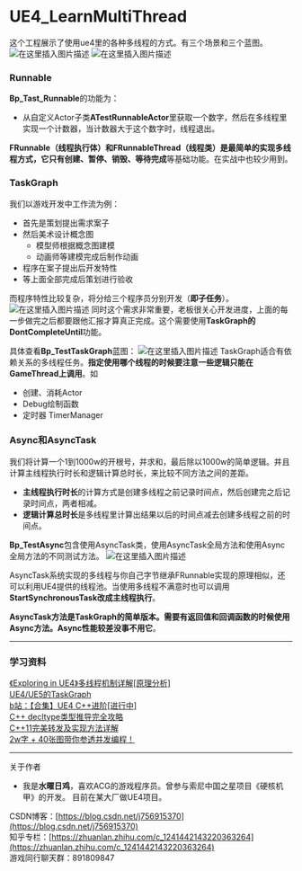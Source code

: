 # UE4_LearnMultiThread
 这个工程展示了使用ue4里的各种多线程的方式。有三个场景和三个蓝图。
 ![在这里插入图片描述](https://img-blog.csdnimg.cn/93440312c5e3415eaa89fc4ef7ad2c1b.png?x-oss-process=image/watermark,type_d3F5LXplbmhlaQ,shadow_50,text_Q1NETiBA5rC05puc5pel6bih,size_15,color_FFFFFF,t_70,g_se,x_16#pic_center)
![在这里插入图片描述](https://img-blog.csdnimg.cn/dd05be9f0b0c43f79b01426dc71ed86a.png#pic_center)
### Runnable
**Bp_Tast_Runnable**的功能为：
- 从自定义Actor子类**ATestRunnableActor**里获取一个数字，然后在多线程里实现一个计数器，当计数器大于这个数字时，线程退出。

**FRunnable（线程执行体）和FRunnableThread（线程类）**是最简单的实现多线程方式，它只有**创建、暂停、销毁、等待完成**等基础功能。在实战中也较少用到。
### TaskGraph
我们以游戏开发中工作流为例：
- 首先是策划提出需求案子
- 然后美术设计概念图
	- 模型师根据概念图建模
	- 动画师等建模完成后制作动画
- 程序在案子提出后开发特性
- 等上面全部完成后策划进行验收

而程序特性比较复杂，将分给三个程序员分别开发（**即子任务**）。
![在这里插入图片描述](https://img-blog.csdnimg.cn/5d6d7f6feafa41728e8780d18e9a86fa.png?x-oss-process=image/watermark,type_d3F5LXplbmhlaQ,shadow_50,text_Q1NETiBA5rC05puc5pel6bih,size_20,color_FFFFFF,t_70,g_se,x_16#pic_center)
同时这个需求非常重要，老板很关心开发进度，上面的每一步做完之后都要跟他汇报才算真正完成。这个需要使用**TaskGraph的DontCompleteUntil**功能。

具体查看**Bp_TestTaskGraph**蓝图：
![在这里插入图片描述](https://img-blog.csdnimg.cn/4bae292bbbc4424daad9dc858ac4deb7.png?x-oss-process=image/watermark,type_d3F5LXplbmhlaQ,shadow_50,text_Q1NETiBA5rC05puc5pel6bih,size_20,color_FFFFFF,t_70,g_se,x_16#pic_center)
TaskGraph适合有依赖关系的多线程任务。**指定使用哪个线程的时候要注意一些逻辑只能在GameThread上调用**。如
- 创建、消耗Actor
- Debug绘制函数
- 定时器 TimerManager

### Async和AsyncTask
我们将计算一个1到1000w的开根号，并求和，最后除以1000w的简单逻辑。并且计算主线程执行时长和逻辑计算总时长，来比较不同方法之间的差距。
- **主线程执行时长**的计算方式是创建多线程之前记录时间点，然后创建完之后记录时间点，两者相减。
- **逻辑计算总时长**是多线程里计算出结果以后的时间点减去创建多线程之前的时间点。

**Bp_TestAsync**包含使用AsyncTask类，使用AsyncTask全局方法和使用Async全局方法的不同测试方法。
![在这里插入图片描述](https://img-blog.csdnimg.cn/30015044e6cf4941b398dcd0e73da095.png?x-oss-process=image/watermark,type_d3F5LXplbmhlaQ,shadow_50,text_Q1NETiBA5rC05puc5pel6bih,size_20,color_FFFFFF,t_70,g_se,x_16#pic_center)

AsyncTask系统实现的多线程与你自己字节继承FRunnable实现的原理相似，还可以利用UE4提供的线程池。当使用多线程不满意时也可以调用**StartSynchronousTask改成主线程执行**。

**AsyncTask方法是TaskGraph的简单版本。需要有返回值和回调函数的时候使用Async方法。Async性能较差没事不用它**。

***
### 学习资料
[《Exploring in UE4》多线程机制详解[原理分析]](https://zhuanlan.zhihu.com/p/38881269)  
[UE4/UE5的TaskGraph](https://cloud.tencent.com/developer/article/1897046)  
[b站：【合集】UE4 C++进阶[进行中]](https://www.bilibili.com/video/BV14p4y1a7nj?p=7)  
[C++ decltype类型推导完全攻略](http://c.biancheng.net/view/7151.html)  
[C++11完美转发及实现方法详解](http://c.biancheng.net/view/7868.html)  
[2w字 + 40张图带你参透并发编程！ ](https://www.cnblogs.com/cxuanBlog/p/13523033.html)  
***
关于作者
- 我是**水曜日鸡**，喜欢ACG的游戏程序员。曾参与索尼中国之星项目《硬核机甲》的开发。 目前在某大厂做UE4项目。

CSDN博客：[https://blog.csdn.net/j756915370](https://blog.csdn.net/j756915370)  
知乎专栏：[https://zhuanlan.zhihu.com/c_1241442143220363264](https://zhuanlan.zhihu.com/c_1241442143220363264)  
游戏同行聊天群：891809847
